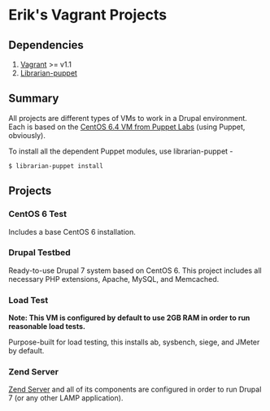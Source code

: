 # Erik's Vagrant Projects

## Dependencies

1. [Vagrant](http://vagrantup.com/) >= v1.1
2. [Librarian-puppet](http://librarian-puppet.com/)

## Summary

All projects are different types of VMs to work in a Drupal environment. Each is based on the [CentOS 6.4 VM from Puppet Labs](https://github.com/puppetlabs/puppet-vagrant-boxes) (using Puppet, obviously).

To install all the dependent Puppet modules, use librarian-puppet -

    $ librarian-puppet install

## Projects

### CentOS 6 Test

Includes a base CentOS 6 installation.

### Drupal Testbed

Ready-to-use Drupal 7 system based on CentOS 6. This project includes all necessary PHP extensions, Apache, MySQL, and Memcached.

### Load Test

**Note: This VM is configured by default to use 2GB RAM in order to run reasonable load tests.**

Purpose-built for load testing, this installs ab, sysbench, siege, and JMeter by default.

### Zend Server

[Zend Server](https://www.zend.com/en/products/server/) and all of its components are configured in order to run Drupal 7 (or any other LAMP application).
